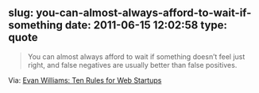 slug: you-can-almost-always-afford-to-wait-if-something
date: 2011-06-15 12:02:58
type: quote
---

> You can almost always afford to wait if something doesn’t feel just right, and false negatives are usually better than false positives.

Via: [Evan Williams: Ten Rules for Web Startups](http://evhead.com/2005/11/ten-rules-for-web-startups.asp)
